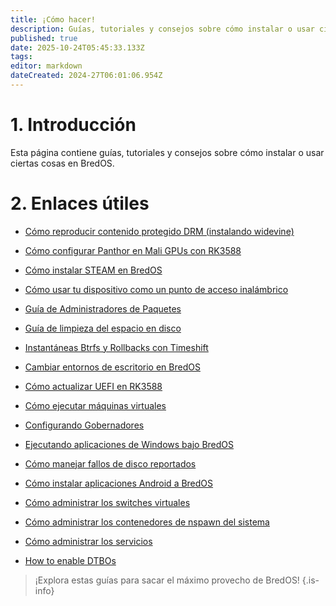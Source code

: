 ```yaml
---
title: ¡Cómo hacer!
description: Guías, tutoriales y consejos sobre cómo instalar o usar ciertas cosas en BredOS
published: true
date: 2025-10-24T05:45:33.133Z
tags:
editor: markdown
dateCreated: 2024-27T06:01:06.954Z
---
```


# 1. Introducción

Esta página contiene guías, tutoriales y consejos sobre cómo instalar o usar ciertas cosas en BredOS.

# 2. Enlaces útiles

- [Cómo reproducir contenido protegido DRM (instalando widevine)](/en/how-to/widevine-watch-drm-content)

- [Cómo configurar Panthor en Mali GPUs con RK3588](/en/how-to/how-to-setup-panthor)

- [Cómo instalar STEAM en BredOS](/how-to/how-to-install-steam)

- [Cómo usar tu dispositivo como un punto de acceso inalámbrico](/how-to/how-to-use-your-device-as-ap)

- [Guía de Administradores de Paquetes](/how-to/package-management)

- [Guía de limpieza del espacio en disco](/how-to/free-space-up)

- [Instantáneas Btrfs y Rollbacks con Timeshift](/how-to/timeshift-system-snapshots-and-rollbacks-on-btrfs)

- [Cambiar entornos de escritorio en BredOS](/how-to/switch-desktop-environments)

- [Cómo actualizar UEFI en RK3588](/how-to/update-uefi-rk3588)

- [Cómo ejecutar máquinas virtuales](/how-to/run-vms)

- [Configurando Gobernadores](/how-to/govctl)

- [Ejecutando aplicaciones de Windows bajo BredOS](/how-to/proton-run)

- [Cómo manejar fallos de disco reportados](/how-to/disk-failure)

- [Cómo instalar aplicaciones Android a BredOS](/en/how-to/waydroid)

- [Cómo administrar los switches virtuales](/en/how-to/open-vswitch)

- [Cómo administrar los contenedores de nspawn del sistema](/how-to/systemd-nspawn)

- [Cómo administrar los servicios](/how-to/manage-services)

- [How to enable DTBOs](/en/how-to/how-to-enable-dtbos)

> ¡Explora estas guías para sacar el máximo provecho de BredOS!
> {.is-info}
